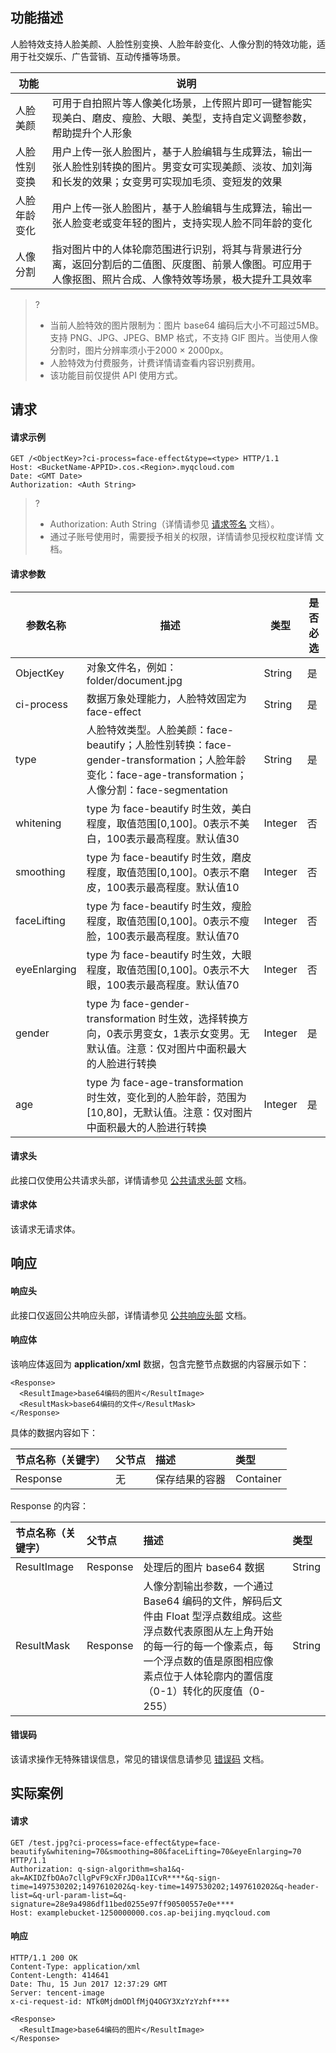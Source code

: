 ## 功能描述

人脸特效支持人脸美颜、人脸性别变换、人脸年龄变化、人像分割的特效功能，适用于社交娱乐、广告营销、互动传播等场景。

| 功能         | 说明                                                         |
| ------------ | ------------------------------------------------------------ |
| 人脸美颜     | 可用于自拍照片等人像美化场景，上传照片即可一键智能实现美白、磨皮、瘦脸、大眼、美型，支持自定义调整参数，帮助提升个人形象 |
| 人脸性别变换 | 用户上传一张人脸图片，基于人脸编辑与生成算法，输出一张人脸性别转换的图片。男变女可实现美颜、淡妆、加刘海和长发的效果；女变男可实现加毛须、变短发的效果 |
| 人脸年龄变化 | 用户上传一张人脸图片，基于人脸编辑与生成算法，输出一张人脸变老或变年轻的图片，支持实现人脸不同年龄的变化 |
| 人像分割     | 指对图片中的人体轮廓范围进行识别，将其与背景进行分离，返回分割后的二值图、灰度图、前景人像图。可应用于人像抠图、照片合成、人像特效等场景，极大提升工具效率 |

>?
>- 当前人脸特效的图片限制为：图片 base64 编码后大小不可超过5MB。支持 PNG、JPG、JPEG、BMP 格式，不支持 GIF 图片。当使用人像分割时，图片分辨率须小于2000 × 2000px。
>- 人脸特效为付费服务，计费详情请查看内容识别费用。
>- 该功能目前仅提供 API 使用方式。

## 请求

#### 请求示例

```plaintext
GET /<ObjectKey>?ci-process=face-effect&type=<type> HTTP/1.1
Host: <BucketName-APPID>.cos.<Region>.myqcloud.com
Date: <GMT Date>
Authorization: <Auth String>

```

>? 
> - Authorization: Auth String（详情请参见 [请求签名](https://intl.cloud.tencent.com/document/product/436/7778) 文档）。
> - 通过子账号使用时，需要授予相关的权限，详情请参见授权粒度详情 文档。
> 

#### 请求参数

| 参数名称     | 描述                                                         | 类型    | 是否必选 |
| ------------ | ------------------------------------------------------------ | ------- | -------- |
| ObjectKey    | 对象文件名，例如：folder/document.jpg                        | String  | 是       |
| ci-process   | 数据万象处理能力，人脸特效固定为 face-effect                 | String  | 是       |
| type         | 人脸特效类型。人脸美颜：face-beautify；人脸性别转换：face-gender-transformation；人脸年龄变化：face-age-transformation；人像分割：face-segmentation | String  | 是       |
| whitening    | type 为 face-beautify  时生效，美白程度，取值范围[0,100]。0表示不美白，100表示最高程度。默认值30 | Integer | 否       |
| smoothing    | type 为 face-beautify  时生效，磨皮程度，取值范围[0,100]。0表示不磨皮，100表示最高程度。默认值10 | Integer | 否       |
| faceLifting  | type 为 face-beautify  时生效，瘦脸程度，取值范围[0,100]。0表示不瘦脸，100表示最高程度。默认值70 | Integer | 否       |
| eyeEnlarging | type 为 face-beautify  时生效，大眼程度，取值范围[0,100]。0表示不大眼，100表示最高程度。默认值70 | Integer | 否       |
| gender       | type 为  face-gender-transformation 时生效，选择转换方向，0表示男变女，1表示女变男。无默认值。注意：仅对图片中面积最大的人脸进行转换 | Integer | 是       |
| age          | type 为 face-age-transformation  时生效，变化到的人脸年龄，范围为[10,80]，无默认值。注意：仅对图片中面积最大的人脸进行转换 | Integer | 是       |



#### 请求头

此接口仅使用公共请求头部，详情请参见 [公共请求头部](https://intl.cloud.tencent.com/document/product/1045/43609) 文档。

#### 请求体

该请求无请求体。

## 响应

#### 响应头

此接口仅返回公共响应头部，详情请参见 [公共响应头部](https://intl.cloud.tencent.com/document/product/1045/43610) 文档。 

#### 响应体

该响应体返回为 **application/xml** 数据，包含完整节点数据的内容展示如下：

```plaintext
<Response>
  <ResultImage>base64编码的图片</ResultImage>
  <ResultMask>base64编码的文件</ResultMask>
</Response>
```

具体的数据内容如下：

| 节点名称（关键字） | 父节点 | 描述           | 类型      |
| :----------------- | :----- | :------------- | :-------- |
| Response           | 无     | 保存结果的容器 | Container |

Response 的内容：

| 节点名称（关键字） | 父节点   | 描述                                                         | 类型   |
| :----------------- | :------- | :----------------------------------------------------------- | :----- |
| ResultImage        | Response | 处理后的图片 base64 数据                                     | String |
| ResultMask         | Response | 人像分割输出参数，一个通过 Base64 编码的文件，解码后文件由 Float 型浮点数组成。这些浮点数代表原图从左上角开始的每一行的每一个像素点，每一个浮点数的值是原图相应像素点位于人体轮廓内的置信度（0-1）转化的灰度值（0-255） | String |

#### 错误码

该请求操作无特殊错误信息，常见的错误信息请参见 [错误码](https://intl.cloud.tencent.com/document/product/1045/43611) 文档。

## 实际案例

#### 请求

```plaintext
GET /test.jpg?ci-process=face-effect&type=face-beautify&whitening=70&smoothing=80&faceLifting=70&eyeEnlarging=70 HTTP/1.1
Authorization: q-sign-algorithm=sha1&q-ak=AKIDZfbOAo7cllgPvF9cXFrJD0a1ICvR****&q-sign-time=1497530202;1497610202&q-key-time=1497530202;1497610202&q-header-list=&q-url-param-list=&q-signature=28e9a4986df11bed0255e97ff90500557e0e****
Host: examplebucket-1250000000.cos.ap-beijing.myqcloud.com
```

#### 响应

```plaintext
HTTP/1.1 200 OK
Content-Type: application/xml
Content-Length: 414641
Date: Thu, 15 Jun 2017 12:37:29 GMT
Server: tencent-image
x-ci-request-id: NTk0MjdmODlfMjQ4OGY3XzYzYzhf****

<Response>
  <ResultImage>base64编码的图片</ResultImage>
</Response>
```
